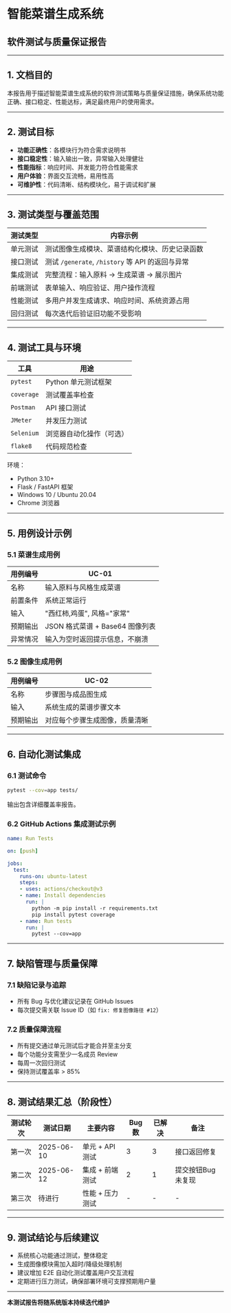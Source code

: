 # 智能菜谱生成系统  
## 软件测试与质量保证报告

---

## 1. 文档目的

本报告用于描述智能菜谱生成系统的软件测试策略与质量保证措施，确保系统功能正确、接口稳定、性能达标，满足最终用户的使用需求。

---

## 2. 测试目标

- **功能正确性**：各模块行为符合需求说明书
- **接口稳定性**：输入输出一致，异常输入处理健壮
- **性能指标**：响应时间、并发能力符合性能需求
- **用户体验**：界面交互流畅，易用性高
- **可维护性**：代码清晰、结构模块化，易于调试和扩展

---

## 3. 测试类型与覆盖范围

| 测试类型     | 内容示例                                          |
|--------------|--------------------------------------------------|
| 单元测试     | 测试图像生成模块、菜谱结构化模块、历史记录函数  |
| 接口测试     | 测试 `/generate`, `/history` 等 API 的返回与异常 |
| 集成测试     | 完整流程：输入原料 → 生成菜谱 → 展示图片         |
| 前端测试     | 表单输入、响应验证、用户操作流程                 |
| 性能测试     | 多用户并发生成请求、响应时间、系统资源占用       |
| 回归测试     | 每次迭代后验证旧功能不受影响                     |

---

## 4. 测试工具与环境

| 工具        | 用途                         |
|-------------|------------------------------|
| `pytest`    | Python 单元测试框架          |
| `coverage`  | 测试覆盖率检查                |
| `Postman`   | API 接口测试                  |
| `JMeter`    | 并发压力测试                  |
| `Selenium`  | 浏览器自动化操作（可选）      |
| `flake8`    | 代码规范检查                  |

环境：

- Python 3.10+
- Flask / FastAPI 框架
- Windows 10 / Ubuntu 20.04
- Chrome 浏览器

---

## 5. 用例设计示例

### 5.1 菜谱生成用例

| 用例编号 | UC-01 |
|----------|--------|
| 名称     | 输入原料与风格生成菜谱 |
| 前置条件 | 系统正常运行 |
| 输入     | "西红柿,鸡蛋", 风格="家常" |
| 预期输出 | JSON 格式菜谱 + Base64 图像列表 |
| 异常情况 | 输入为空时返回提示信息，不崩溃 |

### 5.2 图像生成用例

| 用例编号 | UC-02 |
|----------|--------|
| 名称     | 步骤图与成品图生成 |
| 输入     | 系统生成的菜谱步骤文本 |
| 预期输出 | 对应每个步骤生成图像，质量清晰 |

---

## 6. 自动化测试集成

### 6.1 测试命令

```bash
pytest --cov=app tests/
```

输出包含详细覆盖率报告。

### 6.2 GitHub Actions 集成测试示例

```yaml
name: Run Tests

on: [push]

jobs:
  test:
    runs-on: ubuntu-latest
    steps:
    - uses: actions/checkout@v3
    - name: Install dependencies
      run: |
        python -m pip install -r requirements.txt
        pip install pytest coverage
    - name: Run tests
      run: |
        pytest --cov=app
```

---

## 7. 缺陷管理与质量保障

### 7.1 缺陷记录与追踪

- 所有 Bug 与优化建议记录在 GitHub Issues
- 每次提交需关联 Issue ID（如 `fix: 修复图像路径 #12`）

### 7.2 质量保障流程

- 所有提交通过单元测试后才能合并至主分支
- 每个功能分支需至少一名成员 Review
- 每周一次回归测试
- 保持测试覆盖率 > 85%

---

## 8. 测试结果汇总（阶段性）

| 测试轮次 | 测试日期   | 主要内容         | Bug 数 | 已解决 | 备注         |
|----------|------------|------------------|--------|--------|--------------|
| 第一次    | 2025-06-10 | 单元 + API 测试   | 3      | 3      | 接口返回修复 |
| 第二次    | 2025-06-12 | 集成 + 前端测试   | 2      | 1      | 提交按钮Bug未复现 |
| 第三次    | 待进行     | 性能 + 压力测试   | -      | -      | -            |

---

## 9. 测试结论与后续建议

- 系统核心功能通过测试，整体稳定
- 生成图像模块需加入超时/降级处理机制
- 建议增加 E2E 自动化测试覆盖用户交互流程
- 定期进行压力测试，确保部署环境可支撑预期用户量

---

**本测试报告将随系统版本持续迭代维护**
